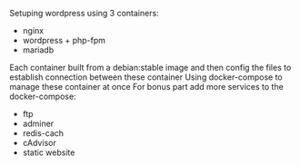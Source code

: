 Setuping wordpress using 3 containers:
- nginx
- wordpress + php-fpm
- mariadb

Each container built from a debian:stable image and then config the files to establish connection between these container
Using docker-compose to manage these container at once
For bonus part add more services to the docker-compose:
- ftp
- adminer
- redis-cach
- cAdvisor
- static website
